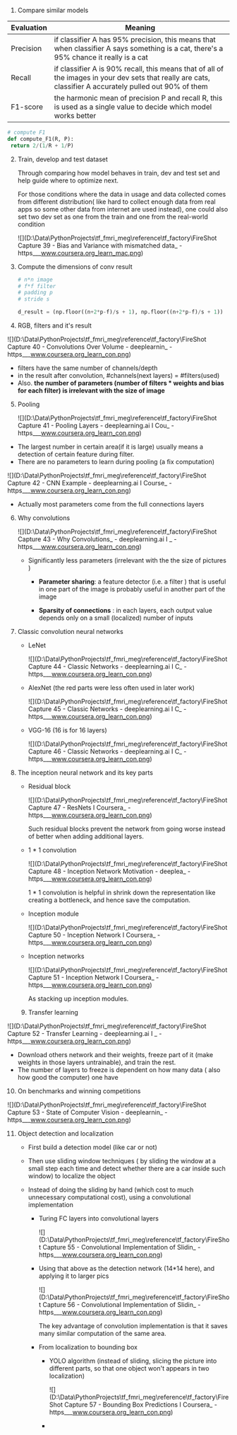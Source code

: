 1.  Compare similar models


| Evaluation | Meaning                                                      |
| ---------- | ------------------------------------------------------------ |
| Precision  | if classifier A has 95% precision, this means that when classifier A says something is a cat, there's a 95% chance it really is a cat |
| Recall     | if classifier A is 90% recall, this means that of all of the images in your dev sets that really are cats, classifier A accurately pulled out 90% of them |
| F1-score   | the harmonic mean of precision P and recall R, this is used as a single value to decide which model works better |

   ```python
   # compute F1
   def compute_F1(R, P):
   	return 2/(1/R + 1/P)
   ```

2. Train, develop and test dataset

   Through comparing how model behaves in train, dev and test set and help guide where to optimize next.

   For those conditions where the data in usage and data collected comes from different distribution( like hard to collect enough data from real apps so some other data from internet are used instead), one could also set two dev set as one from the train and one from the real-world condition

   ![](D:\Data\PythonProjects\tf_fmri_meg\reference\tf_factory\FireShot Capture 39 - Bias and Variance with mismatched data_ - https___www.coursera.org_learn_mac.png)



3. Compute the dimensions of conv result

   ```python
   # n*n image
   # f*f filter
   # padding p
   # stride s
   
   d_result = (np.floor((n+2*p-f)/s + 1), np.floor((n+2*p-f)/s + 1))
   
   ```


4. RGB, filters and it's result

![](D:\Data\PythonProjects\tf_fmri_meg\reference\tf_factory\FireShot Capture 40 - Convolutions Over Volume - deeplearnin_ - https___www.coursera.org_learn_con.png)

- filters have the same number of channels/depth
- in the result after convolution, #channels(next layers) = #filters(used)
- Also. **the number of parameters (number of filters * weights and bias for each filter) is irrelevant with the size of image**



5. Pooling

   ![](D:\Data\PythonProjects\tf_fmri_meg\reference\tf_factory\FireShot Capture 41 - Pooling Layers - deeplearning.ai I Cou_ - https___www.coursera.org_learn_con.png)

- The largest number in certain area(if it is large) usually means a detection of certain feature during filter.
- There are no parameters to learn during pooling (a fix computation) 

![](D:\Data\PythonProjects\tf_fmri_meg\reference\tf_factory\FireShot Capture 42 - CNN Example - deeplearning.ai I Course_ - https___www.coursera.org_learn_con.png)

- Actually most parameters come from the full connections layers



6. Why convolutions

   ![](D:\Data\PythonProjects\tf_fmri_meg\reference\tf_factory\FireShot Capture 43 - Why Convolutions_ - deeplearning.ai I _ - https___www.coursera.org_learn_con.png)

   - Significantly less parameters (irrelevant with the the size of pictures )

     - **Parameter sharing**:  a feature detector (i.e. a filter ) that is useful in one part of the image is probably useful in another part of the image

     -  **Sparsity of connections** : in each layers, each output value depends only on a small (localized) number of inputs



7. Classic convolution neural networks

   - LeNet

     ![](D:\Data\PythonProjects\tf_fmri_meg\reference\tf_factory\FireShot Capture 44 - Classic Networks - deeplearning.ai I C_ - https___www.coursera.org_learn_con.png)

   - AlexNet (the red parts were less often used in later work)

     ![](D:\Data\PythonProjects\tf_fmri_meg\reference\tf_factory\FireShot Capture 45 - Classic Networks - deeplearning.ai I C_ - https___www.coursera.org_learn_con.png)

   - VGG-16 (16 is for 16 layers)

     ![](D:\Data\PythonProjects\tf_fmri_meg\reference\tf_factory\FireShot Capture 46 - Classic Networks - deeplearning.ai I C_ - https___www.coursera.org_learn_con.png)



8. The inception neural network and its key parts

   - Residual block

     ![](D:\Data\PythonProjects\tf_fmri_meg\reference\tf_factory\FireShot Capture 47 - ResNets I Coursera_ - https___www.coursera.org_learn_con.png)

     Such residual blocks prevent the network from going worse instead of better when adding additional layers.

   - 1 * 1 convolution

     ![](D:\Data\PythonProjects\tf_fmri_meg\reference\tf_factory\FireShot Capture 48 - Inception Network Motivation - deeplea_ - https___www.coursera.org_learn_con.png)

     1 * 1 convolution is helpful in shrink down the representation like creating a bottleneck, and hence save the computation.

   - Inception module

     ![](D:\Data\PythonProjects\tf_fmri_meg\reference\tf_factory\FireShot Capture 50 - Inception Network I Coursera_ - https___www.coursera.org_learn_con.png)

   - Inception networks

     ![](D:\Data\PythonProjects\tf_fmri_meg\reference\tf_factory\FireShot Capture 51 - Inception Network I Coursera_ - https___www.coursera.org_learn_con.png)

     As stacking up inception modules.


   9.  Transfer learning

  ![](D:\Data\PythonProjects\tf_fmri_meg\reference\tf_factory\FireShot Capture 52 - Transfer Learning - deeplearning.ai I _ - https___www.coursera.org_learn_con.png)

   - Download others network and their weights, freeze part of it (make weights in those layers untrainable), and train the rest. 
   - The number of layers to freeze is dependent on how many data ( also how good the computer) one have

10.  On benchmarks and winning competitions

![](D:\Data\PythonProjects\tf_fmri_meg\reference\tf_factory\FireShot Capture 53 - State of Computer Vision - deeplearnin_ - https___www.coursera.org_learn_con.png)



11. Object detection and localization

    - First build a detection model (like car or not)

    - Then use sliding window techniques ( by sliding the window at a small step each time and detect whether there are a car inside such window) to localize the object

    - Instead of doing the sliding by hand (which cost to much unnecessary computational cost), using a convolutional implementation

      - Turing FC layers into convolutional layers

        ![](D:\Data\PythonProjects\tf_fmri_meg\reference\tf_factory\FireShot Capture 55 - Convolutional Implementation of Slidin_ - https___www.coursera.org_learn_con.png)

      - Using that above as the detection network (14*14 here), and applying it to larger pics

        ![](D:\Data\PythonProjects\tf_fmri_meg\reference\tf_factory\FireShot Capture 56 - Convolutional Implementation of Slidin_ - https___www.coursera.org_learn_con.png)

        The key advantage of convolution implementation is that it saves many similar computation of the same area.

      - From localization to bounding box 

        - YOLO algorithm (instead of sliding, slicing the picture into different parts, so that one object won't appears in two localization)

          ![](D:\Data\PythonProjects\tf_fmri_meg\reference\tf_factory\FireShot Capture 57 - Bounding Box Predictions I Coursera_ - https___www.coursera.org_learn_con.png)

        - 